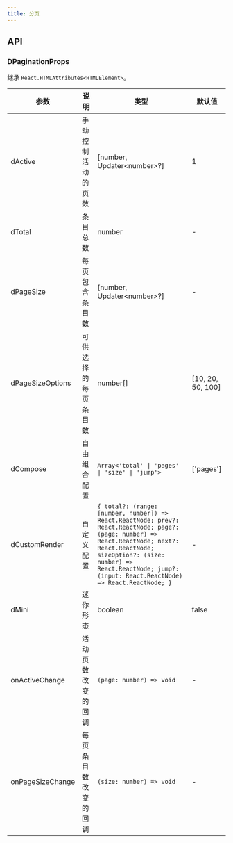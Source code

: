 ```yaml
---
title: 分页
---
```


## API

### DPaginationProps

继承 `React.HTMLAttributes<HTMLElement>`。

<!-- prettier-ignore-start -->
| 参数 | 说明 | 类型 | 默认值 | 
| --- | --- | --- | --- | 
| dActive | 手动控制活动的页数 | [number, Updater\<number\>?] | 1 |
| dTotal | 条目总数 | number | - |
| dPageSize | 每页包含条目数 | [number, Updater\<number\>?] | - |
| dPageSizeOptions | 可供选择的每页条目数 | number[] | [10, 20, 50, 100] |
| dCompose | 自由组合配置 | `Array<'total' \| 'pages' \| 'size' \| 'jump'>` | ['pages'] |
| dCustomRender | 自定义配置 | `{ total?: (range: [number, number]) => React.ReactNode; prev?: React.ReactNode; page?: (page: number) => React.ReactNode; next?: React.ReactNode; sizeOption?: (size: number) => React.ReactNode; jump?: (input: React.ReactNode) => React.ReactNode; }` | - |
| dMini | 迷你形态 | boolean | false |
| onActiveChange | 活动页数改变的回调 | `(page: number) => void` | - |
| onPageSizeChange | 每页条目数改变的回调 | `(size: number) => void` | - |
<!-- prettier-ignore-end -->
